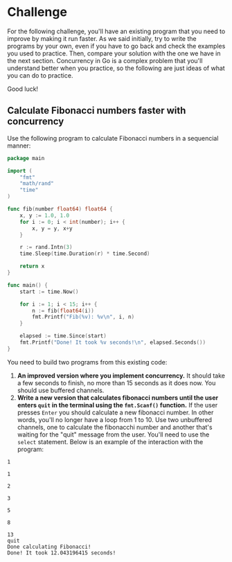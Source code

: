 # Challenge
For the following challenge, you'll have an existing program that you need to improve by making it run faster. As we said initially, try to write the programs by your own, even if you have to go back and check the examples you used to practice. Then, compare your solution with the one we have in the next section. Concurrency in Go is a complex problem that you'll understand better when you practice, so the following are just ideas of what you can do to practice. 

Good luck!

## Calculate Fibonacci numbers faster with concurrency

Use the following program to calculate Fibonacci numbers in a sequencial manner:

```go
package main

import (
	"fmt"
	"math/rand"
	"time"
)

func fib(number float64) float64 {
	x, y := 1.0, 1.0
	for i := 0; i < int(number); i++ {
		x, y = y, x+y
	}

	r := rand.Intn(3)
	time.Sleep(time.Duration(r) * time.Second)

	return x
}

func main() {
	start := time.Now()

	for i := 1; i < 15; i++ {
		n := fib(float64(i))
		fmt.Printf("Fib(%v): %v\n", i, n)
	}

	elapsed := time.Since(start)
	fmt.Printf("Done! It took %v seconds!\n", elapsed.Seconds())
}
```

You need to build two programs from this existing code:

1. **An improved version where you implement concurrency.** It should take a few seconds to finish, no more than 15 seconds as it does now. You should use buffered channels.
2. **Write a new version that calculates fibonacci numbers until the user enters `quit` in the terminal using the `fmt.Scanf()` function.** If the user presses `Enter` you should calculate a new fibonacci number. In other words, you'll no longer have a loop from 1 to 10. Use two unbuffered channels, one to calculate the fibonacchi number and another that's waiting for the "quit" message from the user. You'll need to use the `select` statement. Below is an example of the interaction with the program:

```output
1

1

2

3

5

8

13
quit
Done calculating Fibonacci!
Done! It took 12.043196415 seconds!
```
